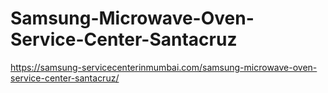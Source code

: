 # Samsung-Microwave-Oven-Service-Center-Santacruz
https://samsung-servicecenterinmumbai.com/samsung-microwave-oven-service-center-santacruz/
